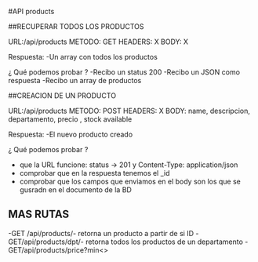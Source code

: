 #API products


##RECUPERAR TODOS LOS PRODUCTOS

URL:/api/products
METODO: GET
HEADERS: X
BODY: X

Respuesta:
-Un array con todos los productos

¿ Qué podemos probar ?
-Recibo un status 200
-Recibo un JSON como respuesta
-Recibo un array de productos

##CREACION DE UN PRODUCTO

URL:/api/products
METODO: POST
HEADERS: X
BODY: name, descripcion, departamento, precio , stock available

Respuesta:
-El nuevo producto creado

¿ Qué podemos probar ?
- que la URL funcione: status -> 201 y Content-Type: application/json
- comprobar que en la respuesta tenemos el _id
- comprobar que los campos que enviamos en el body son los que se gusradn en el documento de la BD

## MAS RUTAS
-GET /api/products/<PRODUCTID>- retorna un producto a partir de si ID
-GET/api/products/dpt/<DEPARTMENT>- retorna todos los productos de un departamento
-GET/api/products/price?min<>